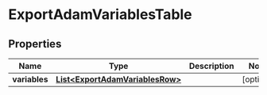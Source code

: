 

# ExportAdamVariablesTable

## Properties

Name | Type | Description | Notes
------------ | ------------- | ------------- | -------------
**variables** | [**List&lt;ExportAdamVariablesRow&gt;**](ExportAdamVariablesRow.md) |  |  [optional]




